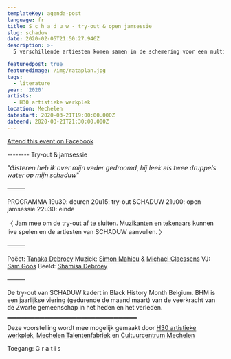 ```yaml
---
templateKey: agenda-post
language: fr
title: S c h a d u w - try-out & open jamsessie
slug: schaduw
date: 2020-02-05T21:50:27.946Z
description: >-
  5 verschillende artiesten komen samen in de schemering voor een multimediale, digitale voorstelling. Soundscapes, jazz, slam poetry, VJ-ing en live-drawing komen samen en vormen één geheel onder de noemer SCHADUW.

featuredpost: true
featuredimage: /img/rataplan.jpg
tags:
  - literature
year: '2020'
artists:
  - H30 artistieke werkplek
location: Mechelen
datestart: 2020-03-21T19:00:00.000Z
dateend: 2020-03-21T21:30:00.000Z
---
```

[Attend this event on Facebook](https://www.facebook.com/events/205215540551275/)

--------  Try-out & jamsessie

"𝘎𝘪𝘴𝘵𝘦𝘳𝘦𝘯 𝘩𝘦𝘣 𝘪𝘬 𝘰𝘷𝘦𝘳
𝘮𝘪𝘫𝘯 𝘷𝘢𝘥𝘦𝘳 𝘨𝘦𝘥𝘳𝘰𝘰𝘮𝘥,
𝘩𝘪𝘫 𝘭𝘦𝘦𝘬 𝘢𝘭𝘴 𝘵𝘸𝘦𝘦 𝘥𝘳𝘶𝘱𝘱𝘦𝘭𝘴 𝘸𝘢𝘵𝘦𝘳
𝘰𝘱 𝘮𝘪𝘫𝘯 𝘴𝘤𝘩𝘢𝘥𝘶𝘸"

———

PROGRAMMA
19u30: deuren
20u15: try-out SCHADUW
21u00: open jamsessie
22u30: einde

〈 Jam mee om de try-out af te sluiten. Muzikanten en tekenaars kunnen live spelen en de artiesten van SCHADUW aanvullen. 〉

———

Poëet: [Tanaka Debroey](https://www.facebook.com/tanaka.debroey)
Muziek: [Simon Mahieu](https://www.facebook.com/profile.php?id=100004257789607) & [Michael Claessens](https://www.facebook.com/claessens.michael)
VJ: [Sam Goos](https://www.facebook.com/sam.goos)
Beeld: [Shamisa Debroey](https://www.facebook.com/shamisadebroey)

———

De try-out van SCHADUW kadert in Black History Month Belgium. BHM is een jaarlijkse viering (gedurende de maand maart) van de veerkracht van de Zwarte gemeenschap in het heden en het verleden.
▁▁▁▁▁▁▁▁▁▁▁▁▁▁▁▁▁▁▁▁▁▁▁▁▁▁▁▁

Deze voorstelling wordt mee mogelijk gemaakt door [H30 artistieke werkplek](https://www.facebook.com/H30ArtistiekeWerkplek/), [Mechelen Talentenfabriek](https://www.facebook.com/Mechelen.Talentenfabriek/) en [Cultuurcentrum Mechelen](https://www.facebook.com/CultuurcentrumMechelen/)

Toegang: G r a t i s
